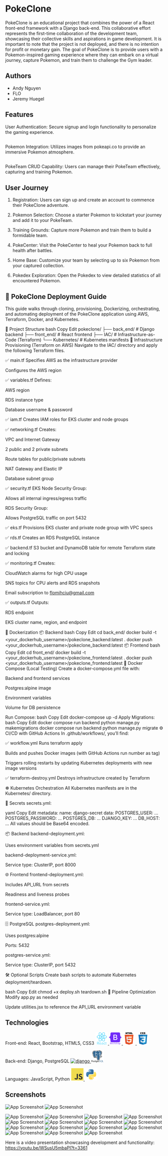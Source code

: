 # PokeClone

PokeClone is an educational project that combines the power of a React front-end framework with a Django back-end. This collaborative effort represents the first-time collaboration of the development team, showcasing their collective skills and aspirations in game development. It is important to note that the project is not deployed, and there is no intention for profit or monetary gain. The goal of PokeClone is to provide users with a Pokemon-inspired gaming experience where they can embark on a virtual journey, capture Pokemon, and train them to challenge the Gym leader.

## Authors

- Andy Nguyen
- FLO
- Jeremy Huegel


## Features
User Authentication: Secure signup and login functionality to personalize the gaming experience.
##
Pokemon Integration: Utilizes images from pokeapi.co to provide an immersive Pokemon atmosphere.
##
PokeTeam CRUD Capability: Users can manage their PokeTeam effectively, capturing and training Pokemon.

## User Journey
1. Registration: Users can sign up and create an account to commence their PokeClone adventure.

2. Pokemon Selection: Choose a starter Pokemon to kickstart your journey and add it to your PokeTeam.

3. Training Grounds: Capture more Pokemon and train them to build a formidable team.

4. PokeCenter: Visit the PokeCenter to heal your Pokemon back to full health after battles.

5. Home Base: Customize your team by selecting up to six Pokemon from your captured collection.

6. Pokedex Exploration: Open the Pokedex to view detailed statistics of all encountered Pokemon.


## 🧬 PokeClone Deployment Guide
This guide walks through cloning, provisioning, Dockerizing, orchestrating, and automating deployment of the PokeClone application using AWS, Terraform, Docker, and Kubernetes.

📁 Project Structure
bash
Copy
Edit
pokeclone/
├── back_end/         # Django backend
├── front_end/        # React frontend
├── IAC/              # Infrastructure-as-Code (Terraform)
└── Kubernetes/       # Kubernetes manifests
🔧 Infrastructure Provisioning (Terraform on AWS)
Navigate to the IAC/ directory and apply the following Terraform files.

✅ main.tf
Specifies AWS as the infrastructure provider

Configures the AWS region

✅ variables.tf
Defines:

AWS region

RDS instance type

Database username & password

✅ iam.tf
Creates IAM roles for EKS cluster and node groups

✅ networking.tf
Creates:

VPC and Internet Gateway

2 public and 2 private subnets

Route tables for public/private subnets

NAT Gateway and Elastic IP

Database subnet group

✅ security.tf
EKS Node Security Group:

Allows all internal ingress/egress traffic

RDS Security Group:

Allows PostgreSQL traffic on port 5432

✅ eks.tf
Provisions EKS cluster and private node group with VPC specs

✅ rds.tf
Creates an RDS PostgreSQL instance

✅ backend.tf
S3 bucket and DynamoDB table for remote Terraform state and locking

✅ monitoring.tf
Creates:

CloudWatch alarms for high CPU usage

SNS topics for CPU alerts and RDS snapshots

Email subscription to flomihciu@gmail.com

✅ outputs.tf
Outputs:

RDS endpoint

EKS cluster name, region, and endpoint

🐳 Dockerization
📦 Backend
bash
Copy
Edit
cd back_end/
docker build -t <your_dockerhub_username>/pokeclone_backend:latest .
docker push <your_dockerhub_username>/pokeclone_backend:latest
📦 Frontend
bash
Copy
Edit
cd front_end/
docker build -t <your_dockerhub_username>/pokeclone_frontend:latest .
docker push <your_dockerhub_username>/pokeclone_frontend:latest
🧪 Docker Compose (Local Testing)
Create a docker-compose.yml file with:

Backend and frontend services

Postgres:alpine image

Environment variables

Volume for DB persistence

Run Compose:
bash
Copy
Edit
docker-compose up -d
Apply Migrations:
bash
Copy
Edit
docker compose run backend python manage.py makemigrations
docker compose run backend python manage.py migrate
⚙️ CI/CD with GitHub Actions
In .github/workflows/, you’ll find:

✅ workflow.yml
Runs terraform apply

Builds and pushes Docker images (with GitHub Actions run number as tag)

Triggers rolling restarts by updating Kubernetes deployments with new image versions

✅ terraform-destroy.yml
Destroys infrastructure created by Terraform

☸️ Kubernetes Orchestration
All Kubernetes manifests are in the Kubernetes/ directory.

🔐 Secrets
secrets.yml:

yaml
Copy
Edit
metadata:
  name: django-secret
data:
  POSTGRES_USER: ...
  POSTGRES_PASSWORD: ...
  POSTGRES_DB: ...
  DJANGO_KEY: ...
  DB_HOST: ...
All values should be Base64 encoded.

📦 Backend
backend-deployment.yml:

Uses environment variables from secrets.yml

backend-deployment-service.yml:

Service type: ClusterIP, port 8000

🌐 Frontend
frontend-deployment.yml:

Includes API_URL from secrets

Readiness and liveness probes

frontend-service.yml:

Service type: LoadBalancer, port 80

🗄️ PostgreSQL
postgres-deployment.yml:

Uses postgres:alpine

Ports: 5432

postgres-service.yml:

Service type: ClusterIP, port 5432

🛠 Optional Scripts
Create bash scripts to automate Kubernetes deployment/teardown.

bash
Copy
Edit
chmod +x deploy.sh teardown.sh
🚀 Pipeline Optimization
Modify app.py as needed

Update utilities.jsx to reference the API_URL environment variable


## Technologies

Front-end: React, Bootstrap, HTML5, CSS3
<a href="https://reactjs.org/" target="_blank" rel="noreferrer"> <img src="https://raw.githubusercontent.com/devicons/devicon/master/icons/react/react-original-wordmark.svg" alt="react" width="40" height="40"/> </a> <a href="https://getbootstrap.com" target="_blank" rel="noreferrer"> <img src="https://raw.githubusercontent.com/devicons/devicon/master/icons/bootstrap/bootstrap-plain-wordmark.svg" alt="bootstrap" width="40" height="40"/> </a>  <a href="https://www.w3.org/html/" target="_blank" rel="noreferrer"> <img src="https://raw.githubusercontent.com/devicons/devicon/master/icons/html5/html5-original-wordmark.svg" alt="html5" width="40" height="40"/> </a> <a href="https://www.w3schools.com/css/" target="_blank" rel="noreferrer"> <img src="https://raw.githubusercontent.com/devicons/devicon/master/icons/css3/css3-original-wordmark.svg" alt="css3" width="40" height="40"/> </a>

Back-end: Django, PostgreSQL
<a href="https://www.djangoproject.com/" target="_blank" rel="noreferrer"> <img src="https://cdn.worldvectorlogo.com/logos/django.svg" alt="django" width="40" height="40"/> </a> <a href="https://www.postgresql.org" target="_blank" rel="noreferrer"> <img src="https://raw.githubusercontent.com/devicons/devicon/master/icons/postgresql/postgresql-original-wordmark.svg" alt="postgresql" width="40" height="40"/> </a> 

Languages: JavaScript, Python
<a href="https://developer.mozilla.org/en-US/docs/Web/JavaScript" target="_blank" rel="noreferrer"> <img src="https://raw.githubusercontent.com/devicons/devicon/master/icons/javascript/javascript-original.svg" alt="javascript" width="40" height="40"/> </a><a href="https://www.python.org" target="_blank" rel="noreferrer"> <img src="https://raw.githubusercontent.com/devicons/devicon/master/icons/python/python-original.svg" alt="python" width="40" height="40"/> </a>

<!-- <p align="left">    </p> -->

## Screenshots

![App Screenshot](drawsql-pokeclone.png)
![App Screenshot](tldraw-pokeclone.png)

![App Screenshot](/PC_Screenshots/PC_Landing.png)
![App Screenshot](/PC_Screenshots/PC_Sign_Up.png)
![App Screenshot](/PC_Screenshots/PC_Log_In.png)
![App Screenshot](/PC_Screenshots/PC_Home.png)
![App Screenshot](/PC_Screenshots/PC_Starter.png)
![App Screenshot](/PC_Screenshots/PC_Intro.png)
![App Screenshot](/PC_Screenshots/PC_Map.png)
![App Screenshot](/PC_Screenshots/PC_House.png)
![App Screenshot](/PC_Screenshots/PC_Pokedex.png)
![App Screenshot](/PC_Screenshots/PC_Battle.png)
![App Screenshot](/PC_Screenshots/PC_Change_Pokemon.png)
![App Screenshot](/PC_Screenshots/PC_Victory.png)
![App Screenshot](/PC_Screenshots/PC_PokeCenter.png)
![App Screenshot](/PC_Screenshots/PC_Gym.png)
![App Screenshot](/PC_Screenshots/PC_Gameover.png)

Here is a video presentation showcasing development and functionality: https://youtu.be/WSusU5mbaPI?t=3361
